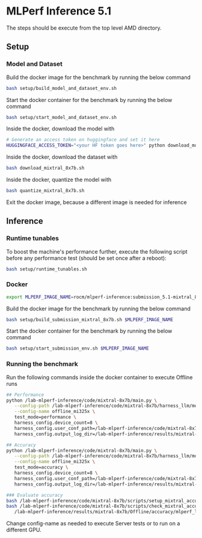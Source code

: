 # MLPerf Inference 5.1

The steps should be execute from the top level AMD directory.

## Setup

### Model and Dataset

Build the docker image for the benchmark by running the below command

```bash
bash setup/build_model_and_dataset_env.sh
```

Start the docker container for the benchmark by running the below command

```bash
bash setup/start_model_and_dataset_env.sh
```

Inside the docker, download the model with

```bash
# Generate an access token on huggingface and set it here
HUGGINGFACE_ACCESS_TOKEN="<your HF token goes here>" python download_model.py
```

Inside the docker, download the dataset with

```bash
bash download_mixtral_8x7b.sh
```

Inside the docker, quantize the model with

```bash
bash quantize_mixtral_8x7b.sh
```

Exit the docker image, because a different image is needed for inference

## Inference

### Runtime tunables

To boost the machine's performance further, execute the following script before any performance test (should be set once after a reboot):

```bash
bash setup/runtime_tunables.sh
```

### Docker

```bash
export MLPERF_IMAGE_NAME=rocm/mlperf-inference:submission_5.1-mixtral_8x7b
```

Build the docker image for the benchmark by running the below command

```bash
bash setup/build_submission_mixtral_8x7b.sh $MLPERF_IMAGE_NAME
```

Start the docker container for the benchmark by running the below command

```bash
bash setup/start_submission_env.sh $MLPERF_IMAGE_NAME
```


### Running the benchmark

Run the following commands inside the docker container to execute Offline runs

``` bash
## Performance
python /lab-mlperf-inference/code/mixtral-8x7b/main.py \
   --config-path /lab-mlperf-inference/code/mixtral-8x7b/harness_llm/models/mixtral-8x7b/ \
   --config-name offline_mi325x \
   test_mode=performance \
   harness_config.device_count=8 \
   harness_config.user_conf_path=/lab-mlperf-inference/code/mixtral-8x7b/user_mi325x.conf \
   harness_config.output_log_dir=/lab-mlperf-inference/results/mixtral-8x7b/Offline/performance/run_1

## Accuracy
python /lab-mlperf-inference/code/mixtral-8x7b/main.py \
   --config-path /lab-mlperf-inference/code/mixtral-8x7b/harness_llm/models/mixtral-8x7b/ \
   --config-name offline_mi325x \
   test_mode=accuracy \
   harness_config.device_count=8 \
   harness_config.user_conf_path=/lab-mlperf-inference/code/mixtral-8x7b/user_mi325x.conf \
   harness_config.output_log_dir=/lab-mlperf-inference/results/mixtral-8x7b/Offline/accuracy

### Evaluate accuracy
bash /lab-mlperf-inference/code/mixtral-8x7b/scripts/setup_mixtral_accuracy_env.sh
bash /lab-mlperf-inference/code/mixtral-8x7b/scripts/check_mixtral_accuracy_scores.sh \
   /lab-mlperf-inference/results/mixtral-8x7b/Offline/accuracy/mlperf_log_accuracy.json
```

Change config-name as needed to execute Server tests or to run on a different GPU. 
